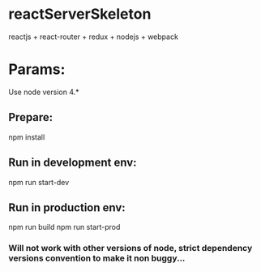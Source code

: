 # reactServerSkeleton
reactjs + react-router + redux + nodejs + webpack

# Params:
Use node version 4.*

## Prepare:
npm install

## Run in development env:
npm run start-dev

## Run in production env:
npm run build
npm run start-prod

### Will not work with other versions of node, strict dependency versions convention to make it non buggy...
